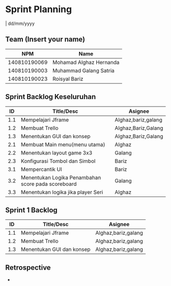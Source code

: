 # Sprint Planning 
| dd/mm/yyyy

## Team (Insert your name)
| NPM           | Name                      |
| ------------- |---------------------------|              
| 140810190069  | Mohamad Alghaz Hernanda   |
| 140810190003  | Muhammad Galang Satria    |
| 140810190023  | Roisyal Bariz             |

## Sprint Backlog Keseluruhan 
| ID  | Title/Desc | Asignee | 
| --- | ---------- | ------- | 
| 1.1 | Mempelajari Jframe | Alghaz,bariz,galang | 
| 1.2 | Membuat Trello | Alghaz,Bariz,Galang | Done |
| 1.3 | Menentukan GUI dan konsep | Alghaz,Bariz,Galang | 
| 2.1 | Membuat Main menu(menu utama) | Alghaz | 
| 2.2 | Menentukan layout game 3x3 | Galang | 
| 2.3 | Konfigurasi Tombol dan Simbol | Bariz | 
| 3.1 | Mempercantik UI | Bariz | 
| 3.2 | Menentukan Logika Penambahan score pada scoreboard | Galang | 
| 3.3 | Menentukan logika jika player Seri | Alghaz |  

## Sprint 1 Backlog

| ID  | Title/Desc | Asignee | 
| --- | ---------- | ------- | 
| 1.1 | Mempelajari Jframe | Alghaz,bariz,galang | 
| 1.2 | Membuat Trello  | Alghaz,bariz,galang |
| 1.3 | Menentukan GUI dan konsep | Alghaz,bariz,galang | 

## Retrospective 

-